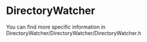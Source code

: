 # DirectoryWatcher

You can find more specific information in DirectoryWatcher/DirectoryWatcher/DirectoryWatcher.h

